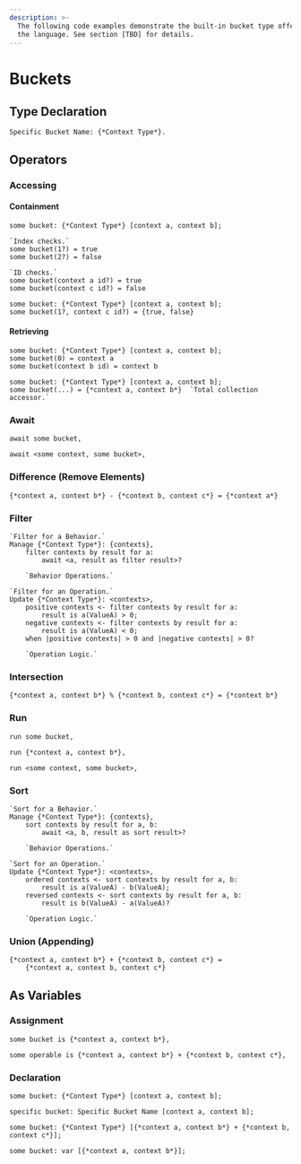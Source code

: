 ```yaml
---
description: >-
  The following code examples demonstrate the built-in bucket type offered by
  the language. See section [TBD] for details.
---
```


# Buckets

## Type Declaration

```
Specific Bucket Name: {*Context Type*}.
```

## Operators

### Accessing

#### Containment

```
some bucket: {*Context Type*} [context a, context b];

`Index checks.`
some bucket(1?) = true
some bucket(2?) = false

`ID checks.`
some bucket(context a id?) = true
some bucket(context c id?) = false
```

```
some bucket: {*Context Type*} [context a, context b];
some bucket(1?, context c id?) = {true, false}
```

#### Retrieving

```
some bucket: {*Context Type*} [context a, context b];
some bucket(0) = context a
some bucket(context b id) = context b
```

```
some bucket: {*Context Type*} [context a, context b];
some bucket(...) = {*context a, context b*}  `Total collection accessor.`
```

### Await

```
await some bucket,
```

```
await <some context, some bucket>,
```

### Difference (Remove Elements)

```
{*context a, context b*} - {*context b, context c*} = {*context a*}
```

### Filter

```
`Filter for a Behavior.`
Manage {*Context Type*}: {contexts},
    filter contexts by result for a:
        await <a, result as filter result>?
    
    `Behavior Operations.`
```

```
`Filter for an Operation.`
Update {*Context Type*}: <contexts>,
    positive contexts <- filter contexts by result for a:
        result is a(ValueA) > 0;
    negative contexts <- filter contexts by result for a:
        result is a(ValueA) < 0;
    when |positive contexts| > 0 and |negative contexts| > 0?
    
    `Operation Logic.`
```

### Intersection

```
{*context a, context b*} % {*context b, context c*} = {*context b*}
```

### Run

```
run some bucket,
```

```
run {*context a, context b*},
```

```
run <some context, some bucket>,
```

### Sort

```
`Sort for a Behavior.`
Manage {*Context Type*}: {contexts},
    sort contexts by result for a, b:
        await <a, b, result as sort result>?
    
    `Behavior Operations.`
```

```
`Sort for an Operation.`
Update {*Context Type*}: <contexts>,
    ordered contexts <- sort contexts by result for a, b:
        result is a(ValueA) - b(ValueA);
    reversed contexts <- sort contexts by result for a, b:
        result is b(ValueA) - a(ValueA)?
    
    `Operation Logic.`
```

### Union (Appending)

```
{*context a, context b*} + {*context b, context c*} = 
    {*context a, context b, context c*}
```

## As Variables

### Assignment

```
some bucket is {*context a, context b*},
```

```
some operable is {*context a, context b*} + {*context b, context c*},
```

### Declaration

```
some bucket: {*Context Type*} [context a, context b];
```

```
specific bucket: Specific Bucket Name [context a, context b];
```

```
some bucket: {*Context Type*} [{*context a, context b*} + {*context b, context c*}];
```

```
some bucket: var [{*context a, context b*}];
```
